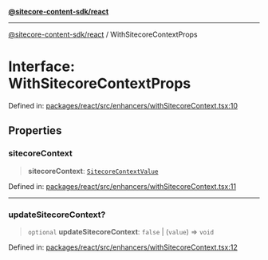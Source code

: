 [**@sitecore-content-sdk/react**](../README.md)

***

[@sitecore-content-sdk/react](../README.md) / WithSitecoreContextProps

# Interface: WithSitecoreContextProps

Defined in: [packages/react/src/enhancers/withSitecoreContext.tsx:10](https://github.com/Sitecore/xmc-jss-dev/blob/88c5c2640d5ef72e74febf33dccec61ab7a6e74d/packages/react/src/enhancers/withSitecoreContext.tsx#L10)

## Properties

### sitecoreContext

> **sitecoreContext**: [`SitecoreContextValue`](../type-aliases/SitecoreContextValue.md)

Defined in: [packages/react/src/enhancers/withSitecoreContext.tsx:11](https://github.com/Sitecore/xmc-jss-dev/blob/88c5c2640d5ef72e74febf33dccec61ab7a6e74d/packages/react/src/enhancers/withSitecoreContext.tsx#L11)

***

### updateSitecoreContext?

> `optional` **updateSitecoreContext**: `false` \| (`value`) => `void`

Defined in: [packages/react/src/enhancers/withSitecoreContext.tsx:12](https://github.com/Sitecore/xmc-jss-dev/blob/88c5c2640d5ef72e74febf33dccec61ab7a6e74d/packages/react/src/enhancers/withSitecoreContext.tsx#L12)
